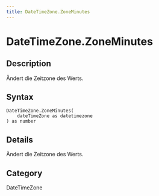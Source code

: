 ```yaml
---
title: DateTimeZone.ZoneMinutes
---
```


# DateTimeZone.ZoneMinutes


## Description

Ändert die Zeitzone des Werts.


## Syntax

```powerquery
DateTimeZone.ZoneMinutes(
    dateTimeZone as datetimezone
) as number
```


## Details

Ändert die Zeitzone des Werts.



## Category
DateTimeZone
